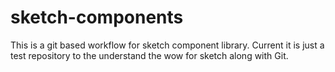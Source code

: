 # sketch-components
This is a git based workflow for sketch component library. Current it is just a test repository to the understand the wow for sketch along with Git.

